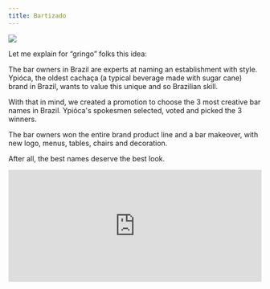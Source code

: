 ```yaml
---
title: Bartizado
---
```

  <div class="img-idea">


![](https://ucarecdn.com/f56fa750-1767-445a-b1ce-024f76269319/)


  </div>
</div>

<div class="post-container">
  <div class="text-idea">


Let me explain for “gringo” folks this idea:

The bar owners in Brazil are experts at naming an establishment with style. Ypióca, the oldest cachaça (a typical beverage made with sugar cane) brand in Brazil, wants to value this unique and so Brazilian skill.

With that in mind, we created a promotion to choose the 3 most creative bar names in Brazil. Ypióca's spokesmen selected, voted and picked the 3 winners.

The bar owners won the entire brand product line and a bar makeover, with new logo, menus, tables, chairs and decoration.

After all, the best names deserve the best look.
  </div>


<div style="padding:44.32% 0 0 0;position:relative;"><iframe src="https://player.vimeo.com/video/347774700?title=0&byline=0&portrait=0" style="position:absolute;top:0;left:0;width:100%;height:100%;" frameborder="0" allow="autoplay; fullscreen" allowfullscreen></iframe></div><script src="https://player.vimeo.com/api/player.js"></script>